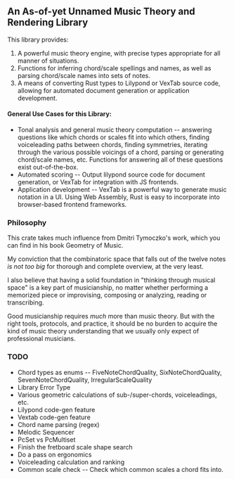 ## An As-of-yet Unnamed Music Theory and Rendering Library

This library provides:

1. A powerful music theory engine, with precise types appropriate for all manner of situations.
2. Functions for inferring chord/scale spellings and names, as well as parsing
chord/scale names into sets of notes.
3. A means of converting Rust types to Lilypond or VexTab source code,
allowing for automated document generation or application development.

#### General Use Cases for this Library:
- Tonal analysis and general music theory computation -- answering questions like which chords or scales fit into which others, finding voiceleading paths between chords, finding symmetries, iterating through
the various possible voicings of a chord, parsing or generating chord/scale names, etc. Functions
for answering all of these questions exist out-of-the-box.
- Automated scoring -- Output lilypond source code for document generation, or VexTab for
integration with JS frontends. 
- Application development -- VexTab is a powerful way to generate music notation in a UI.
Using Web Assembly, Rust is easy to incorporate into browser-based frontend frameworks.

### Philosophy
This crate takes much influence from Dmitri Tymoczko's work, which you can find in his book Geometry of Music.

My conviction that the combinatoric space that falls out of the twelve notes _is not too big_ for thorough and complete overview, at the very least.

I also believe that having a solid foundation in "thinking through musical space" is a key
part of musicianship, no matter whether performing a memorized piece or improvising, composing or analyzing, reading or transcribing.

Good musicianship requires _much_ more than music theory.
But with the right tools, protocols, and practice, it should be no burden to acquire the kind of
music theory understanding that we usually only expect of professional musicians.

### TODO
- Chord types as enums -- FiveNoteChordQuality, SixNoteChordQuality, SevenNoteChordQuality, IrregularScaleQuality
- Library Error Type
- Various geometric calculations of sub-/super-chords, voiceleadings, etc.
- Lilypond code-gen feature
- Vextab code-gen feature
- Chord name parsing (regex)
- Melodic Sequencer
- PcSet vs PcMultiset
- Finish the fretboard scale shape search
- Do a pass on ergonomics
- Voiceleading calculation and ranking
- Common scale check -- Check which common scales a chord fits into.

